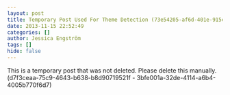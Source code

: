 ```yaml
---
layout: post
title: Temporary Post Used For Theme Detection (73e54205-af6d-401e-915c-e4ba1fa99d9c - 3bfe001a-32de-4114-a6b4-4005b770f6d7)
date: 2013-11-15 22:52:49
categories: []
author: Jessica Engström
tags: []
hide: false
---
```

<p>This is a temporary post that was not deleted. Please delete this manually. (d7f3ceaa-75c9-4643-b638-b8d90719521f - 3bfe001a-32de-4114-a6b4-4005b770f6d7)</p>

